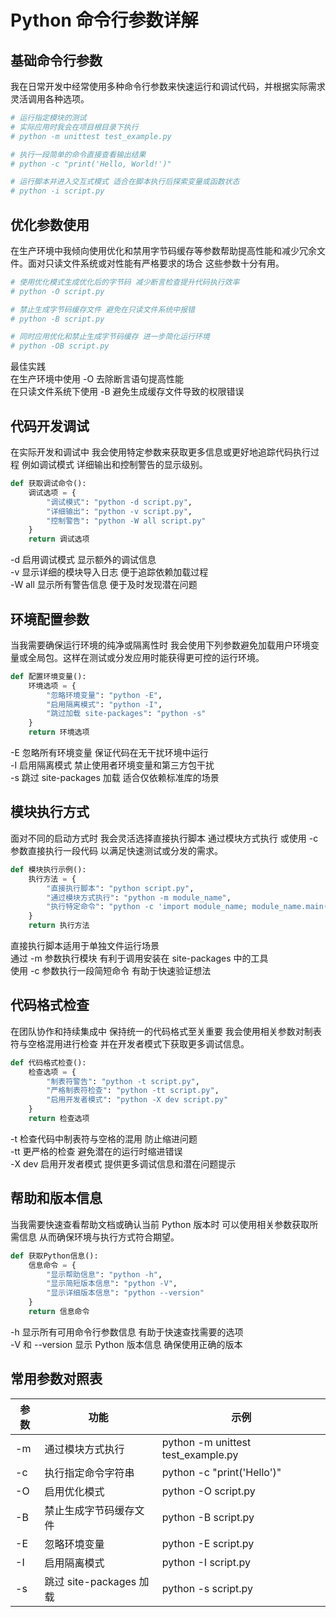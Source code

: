 # Python 命令行参数详解

## 基础命令行参数

我在日常开发中经常使用多种命令行参数来快速运行和调试代码，并根据实际需求灵活调用各种选项。

```python
# 运行指定模块的测试
# 实际应用时我会在项目根目录下执行
# python -m unittest test_example.py

# 执行一段简单的命令直接查看输出结果
# python -c "print('Hello, World!')"

# 运行脚本并进入交互式模式 适合在脚本执行后探索变量或函数状态
# python -i script.py
```

## 优化参数使用

在生产环境中我倾向使用优化和禁用字节码缓存等参数帮助提高性能和减少冗余文件。面对只读文件系统或对性能有严格要求的场合 这些参数十分有用。

```python
# 使用优化模式生成优化后的字节码 减少断言检查提升代码执行效率
# python -O script.py

# 禁止生成字节码缓存文件 避免在只读文件系统中报错
# python -B script.py

# 同时应用优化和禁止生成字节码缓存 进一步简化运行环境
# python -OB script.py
```

最佳实践  
在生产环境中使用 -O 去除断言语句提高性能  
在只读文件系统下使用 -B 避免生成缓存文件导致的权限错误

## 代码开发调试

在实际开发和调试中 我会使用特定参数来获取更多信息或更好地追踪代码执行过程 例如调试模式 详细输出和控制警告的显示级别。

```python
def 获取调试命令():
    调试选项 = {
        "调试模式": "python -d script.py",
        "详细输出": "python -v script.py",
        "控制警告": "python -W all script.py"
    }
    return 调试选项
```

-d 启用调试模式 显示额外的调试信息  
-v 显示详细的模块导入日志 便于追踪依赖加载过程  
-W all 显示所有警告信息 便于及时发现潜在问题

## 环境配置参数

当我需要确保运行环境的纯净或隔离性时 我会使用下列参数避免加载用户环境变量或全局包。这样在测试或分发应用时能获得更可控的运行环境。

```python
def 配置环境变量():
    环境选项 = {
        "忽略环境变量": "python -E",
        "启用隔离模式": "python -I",
        "跳过加载 site-packages": "python -s"
    }
    return 环境选项
```

-E 忽略所有环境变量 保证代码在无干扰环境中运行  
-I 启用隔离模式 禁止使用者环境变量和第三方包干扰  
-s 跳过 site-packages 加载 适合仅依赖标准库的场景

## 模块执行方式

面对不同的启动方式时 我会灵活选择直接执行脚本 通过模块方式执行 或使用 -c 参数直接执行一段代码 以满足快速测试或分发的需求。

```python
def 模块执行示例():
    执行方法 = {
        "直接执行脚本": "python script.py",
        "通过模块方式执行": "python -m module_name",
        "执行特定命令": "python -c 'import module_name; module_name.main()'"
    }
    return 执行方法
```

直接执行脚本适用于单独文件运行场景  
通过 -m 参数执行模块 有利于调用安装在 site-packages 中的工具  
使用 -c 参数执行一段简短命令 有助于快速验证想法

## 代码格式检查

在团队协作和持续集成中 保持统一的代码格式至关重要 我会使用相关参数对制表符与空格混用进行检查 并在开发者模式下获取更多调试信息。

```python
def 代码格式检查():
    检查选项 = {
        "制表符警告": "python -t script.py",
        "严格制表符检查": "python -tt script.py",
        "启用开发者模式": "python -X dev script.py"
    }
    return 检查选项
```

-t 检查代码中制表符与空格的混用 防止缩进问题  
-tt 更严格的检查 避免潜在的运行时缩进错误  
-X dev 启用开发者模式 提供更多调试信息和潜在问题提示

## 帮助和版本信息

当我需要快速查看帮助文档或确认当前 Python 版本时 可以使用相关参数获取所需信息 从而确保环境与执行方式符合期望。

```python
def 获取Python信息():
    信息命令 = {
        "显示帮助信息": "python -h",
        "显示简短版本信息": "python -V",
        "显示详细版本信息": "python --version"
    }
    return 信息命令
```

-h 显示所有可用命令行参数信息 有助于快速查找需要的选项  
-V 和 --version 显示 Python 版本信息 确保使用正确的版本

## 常用参数对照表

| 参数 | 功能                    | 示例                               |
| ---- | ----------------------- | ---------------------------------- |
| -m   | 通过模块方式执行        | python -m unittest test_example.py |
| -c   | 执行指定命令字符串      | python -c "print('Hello')"         |
| -O   | 启用优化模式            | python -O script.py                |
| -B   | 禁止生成字节码缓存文件  | python -B script.py                |
| -E   | 忽略环境变量            | python -E script.py                |
| -I   | 启用隔离模式            | python -I script.py                |
| -s   | 跳过 site-packages 加载 | python -s script.py                |
